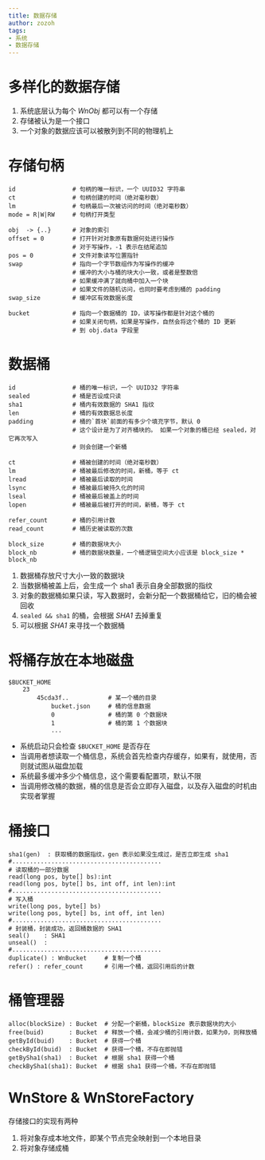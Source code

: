 ```yaml
---
title: 数据存储
author: zozoh
tags:
- 系统
- 数据存储
---
```


# 多样化的数据存储

1. 系统底层认为每个 *WnObj* 都可以有一个存储
2. 存储被认为是一个接口
3. 一个对象的数据应该可以被散列到不同的物理机上

# 存储句柄

```
id                # 句柄的唯一标识，一个 UUID32 字符串
ct                # 句柄创建的时间（绝对毫秒数）
lm                # 句柄最后一次被访问的时间（绝对毫秒数）
mode = R|W|RW     # 句柄打开类型

obj  -> {..}      # 对象的索引
offset = 0        # 打开针对对象原有数据何处进行操作
                  # 对于写操作，-1 表示在结尾追加
pos = 0           # 文件对象读写位置指针 
swap              # 指向一个字节数组作为写操作的缓冲
                  # 缓冲的大小与桶的块大小一致，或者是整数倍
                  # 如果缓冲满了就向桶中加入一个块
                  # 如果文件的随机访问，也同时要考虑到桶的 padding
swap_size         # 缓冲区有效数据长度

bucket            # 指向一个数据桶的 ID，读写操作都是针对这个桶的
                  # 如果关闭句柄，如果是写操作，自然会将这个桶的 ID 更新
                  # 到 obj.data 字段里
```

# 数据桶

```
id                # 桶的唯一标识，一个 UUID32 字符串
sealed            # 桶是否设成只读
sha1              # 桶内有效数据的 SHA1 指纹
len               # 桶的有效数据总长度
padding           # 桶的`首块`前面的有多少个填充字节，默认 0
                  # 这个设计是为了对齐桶块的。 如果一个对象的桶已经 sealed，对它再次写入
                  # 则会创建一个新桶

ct                # 桶被创建的时间（绝对毫秒数）
lm                # 桶被最后修改的时间，新桶，等于 ct
lread             # 桶被最后读取的时间
lsync             # 桶被最后被持久化的时间
lseal             # 桶被最后被盖上的时间
lopen             # 桶被最后被打开的时间，新桶，等于 ct

refer_count       # 桶的引用计数
read_count        # 桶历史被读取的次数

block_size        # 桶的数据块大小
block_nb          # 桶的数据块数量，一个桶逻辑空间大小应该是 block_size * block_nb
```

1. 数据桶存放尺寸大小一致的数据块
2. 当数据桶被盖上后，会生成一个 sha1 表示自身全部数据的指纹
3. 对象的数据桶如果只读，写入数据时，会新分配一个数据桶给它，旧的桶会被回收
4. `sealed && sha1` 的桶，会根据 *SHA1* 去掉重复
5. 可以根据 *SHA1* 来寻找一个数据桶

# 将桶存放在本地磁盘

```
$BUCKET_HOME
    23
        45cda3f..           # 某一个桶的目录
            bucket.json     # 桶的信息数据
            0               # 桶的第 0 个数据块
            1               # 桶的第 1 个数据块
            ...
```

* 系统启动只会检查 `$BUCKET_HOME` 是否存在
* 当调用者想读取一个桶信息，系统会首先检查内存缓存，如果有，就使用，否则就试图从磁盘加载
* 系统最多缓冲多少个桶信息，这个需要看配置项，默认不限
* 当调用修改桶的数据，桶的信息是否会立即存入磁盘，以及存入磁盘的时机由实现者掌握

# 桶接口

```
sha1(gen)  : 获取桶的数据指纹，gen 表示如果没生成过，是否立即生成 sha1
#..........................................
# 读取桶的一部分数据
read(long pos, byte[] bs):int
read(long pos, byte[] bs, int off, int len):int
#..........................................
# 写入桶
write(long pos, byte[] bs)
write(long pos, byte[] bs, int off, int len)
#..........................................
# 封装桶，封装成功，返回桶数据的 SHA1
seal()    : SHA1
unseal()  : 
#..........................................
duplicate() : WnBucket     # 复制一个桶
refer() : refer_count      # 引用一个桶，返回引用后的计数
```

# 桶管理器

```
alloc(blockSize) : Bucket  # 分配一个新桶，blockSize 表示数据块的大小
free(buid)       : Bucket  # 释放一个桶，会减少桶的引用计数，如果为0，则释放桶
getById(buid)    : Bucket  # 获得一个桶
checkById(buid)  : Bucket  # 获得一个桶，不存在即抛错
getBySha1(sha1)  : Bucket  # 根据 sha1 获得一个桶
checkBySha1(sha1): Bucket  # 根据 sha1 获得一个桶，不存在即抛错
```

# WnStore & WnStoreFactory

存储接口的实现有两种

1. 将对象存成本地文件，即某个节点完全映射到一个本地目录
2. 将对象存储成桶












